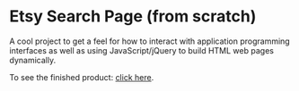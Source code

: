 # Etsy Search Page (from scratch)

A cool project to get a feel for how to interact with application programming interfaces as well as using JavaScript/jQuery to build HTML web pages dynamically.

To see the finished product: [click here](http://tiy-ikennaugwuh-etsy-search.surge.sh/).
